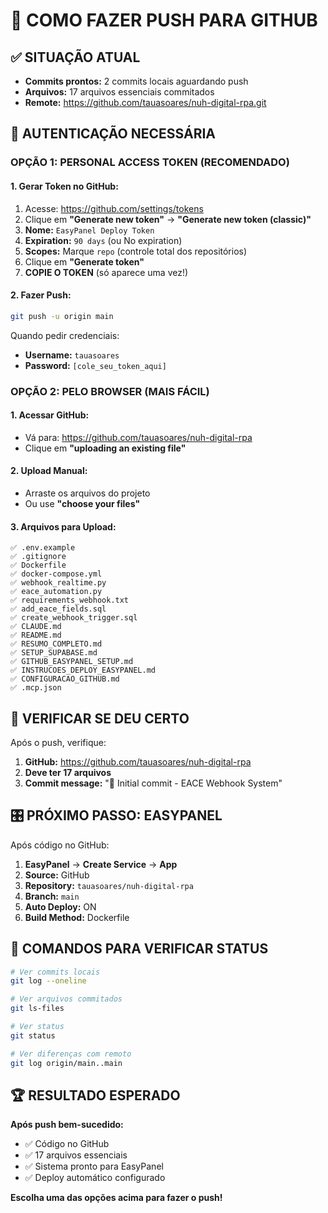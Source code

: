 # 🚀 **COMO FAZER PUSH PARA GITHUB**

## ✅ **SITUAÇÃO ATUAL**
- **Commits prontos:** 2 commits locais aguardando push
- **Arquivos:** 17 arquivos essenciais commitados
- **Remote:** https://github.com/tauasoares/nuh-digital-rpa.git

## 🔑 **AUTENTICAÇÃO NECESSÁRIA**

### **OPÇÃO 1: PERSONAL ACCESS TOKEN (RECOMENDADO)**

#### **1. Gerar Token no GitHub:**
1. Acesse: https://github.com/settings/tokens
2. Clique em **"Generate new token"** → **"Generate new token (classic)"**
3. **Nome:** `EasyPanel Deploy Token`
4. **Expiration:** `90 days` (ou No expiration)
5. **Scopes:** Marque `repo` (controle total dos repositórios)
6. Clique em **"Generate token"**
7. **COPIE O TOKEN** (só aparece uma vez!)

#### **2. Fazer Push:**
```bash
git push -u origin main
```

Quando pedir credenciais:
- **Username:** `tauasoares`
- **Password:** `[cole_seu_token_aqui]`

### **OPÇÃO 2: PELO BROWSER (MAIS FÁCIL)**

#### **1. Acessar GitHub:**
- Vá para: https://github.com/tauasoares/nuh-digital-rpa
- Clique em **"uploading an existing file"**

#### **2. Upload Manual:**
- Arraste os arquivos do projeto
- Ou use **"choose your files"**

#### **3. Arquivos para Upload:**
```
✅ .env.example
✅ .gitignore
✅ Dockerfile
✅ docker-compose.yml
✅ webhook_realtime.py
✅ eace_automation.py
✅ requirements_webhook.txt
✅ add_eace_fields.sql
✅ create_webhook_trigger.sql
✅ CLAUDE.md
✅ README.md
✅ RESUMO_COMPLETO.md
✅ SETUP_SUPABASE.md
✅ GITHUB_EASYPANEL_SETUP.md
✅ INSTRUCOES_DEPLOY_EASYPANEL.md
✅ CONFIGURACAO_GITHUB.md
✅ .mcp.json
```

## 🧪 **VERIFICAR SE DEU CERTO**

Após o push, verifique:

1. **GitHub:** https://github.com/tauasoares/nuh-digital-rpa
2. **Deve ter 17 arquivos**
3. **Commit message:** "🚀 Initial commit - EACE Webhook System"

## 🎛️ **PRÓXIMO PASSO: EASYPANEL**

Após código no GitHub:

1. **EasyPanel** → **Create Service** → **App**
2. **Source:** GitHub
3. **Repository:** `tauasoares/nuh-digital-rpa`
4. **Branch:** `main`
5. **Auto Deploy:** ON
6. **Build Method:** Dockerfile

## 🔧 **COMANDOS PARA VERIFICAR STATUS**

```bash
# Ver commits locais
git log --oneline

# Ver arquivos commitados
git ls-files

# Ver status
git status

# Ver diferenças com remoto
git log origin/main..main
```

## 🏆 **RESULTADO ESPERADO**

**Após push bem-sucedido:**
- ✅ Código no GitHub
- ✅ 17 arquivos essenciais
- ✅ Sistema pronto para EasyPanel
- ✅ Deploy automático configurado

**Escolha uma das opções acima para fazer o push!**